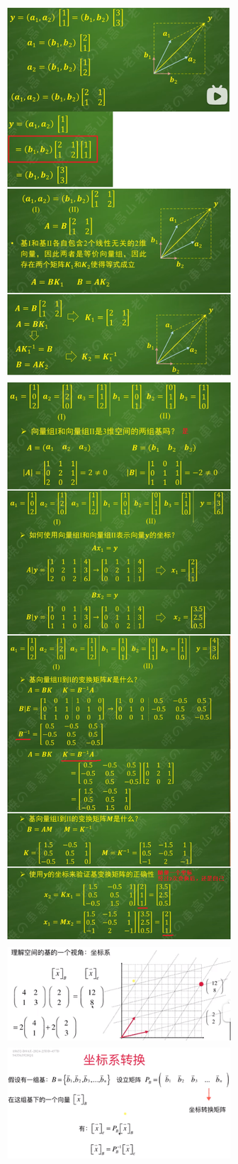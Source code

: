 ![](../photo/Pasted%20image%2020240618162040.png)
![](../photo/Pasted%20image%2020240618162109.png)
![](../photo/Pasted%20image%2020240618162344.png)

![](../photo/Pasted%20image%2020240618160326.png)
![](../photo/Pasted%20image%2020240618160513.png)
![](../photo/Pasted%20image%2020240618161034.png)
![](../photo/Pasted%20image%2020240618161238.png)
![](../photo/Pasted%20image%2020240618161644.png)



![](../photo/Pasted%20image%2020240308100958.png)

![](../photo/Pasted%20image%2020240308101140.png)

